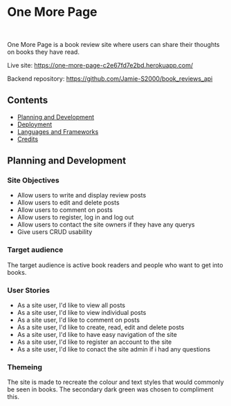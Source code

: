 # One More Page
<br>

One More Page is a book review site where users can share their thoughts on books they have read.

Live site: https://one-more-page-c2e67fd7e2bd.herokuapp.com/

Backend repository: https://github.com/Jamie-S2000/book_reviews_api

## Contents
- [Planning and Development](#planning-and-development)
- [Deployment](#deployment)
- [Languages and Frameworks](#languages-and-frameworks)
- [Credits](#credits)

## Planning and Development

### Site Objectives
- Allow users to write and display review posts
- Allow users to edit and delete posts
- Allow users to comment on posts
- Allow users to register, log in and log out
- Allow users to contact the site owners if they have any querys
- Give users CRUD usability

### Target audience
The target audience is active book readers and people who want to get into books.

### User Stories
- As a site user, I'd like to view all posts
- As a site user, I'd like to view individual posts
- As a site user, I'd like to comment on posts
- As a site user, I'd like to create, read, edit and delete posts
- As a site user, I'd like to have easy navigation of the site
- As a site user, I'd like to register an account to the site
- As a site user, I'd like to conact the site admin if i had any questions

### Themeing
The site is made to recreate the colour and text styles that would commonly be seen in books.
The secondary dark green was chosen to compliment this.
